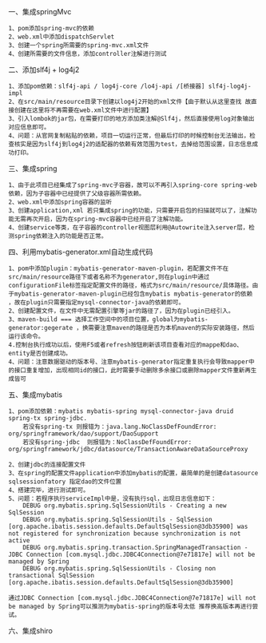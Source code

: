 一、集成springMvc

	1、pom添加spring-mvc的依赖
	2、web.xml中添加dispatchServlet
	3、创建一个spring所需要的spring-mvc.xml文件
	4、创建所需要的文件信息，添加controller注解进行测试  

二、添加slf4j + log4j2

	1、添加pom依赖：slf4j-api / log4j-core /lo4j-api /[桥接器] slf4j-log4j-impl
	2、在src/main/resource目录下创建以log4j2开始的xml文件【由于默认从这里查找 故直接创建在这里将不再需要在web.xml文件中进行配置】
	3、引入lombok的jar包，在需要打印的地方添加类注解@Slf4j，然后直接使用log对象输出对应信息即可。
	4、问题：从官网复制粘贴的依赖，项目一切运行正常，但最后打印的时候控制台无法输出，检查核实是因为slf4j到log4j2的适配器的依赖有效范围为test，去掉给范围设置，日志信息成功打印。
	
三、集成spring

	1、由于此项目已经集成了spring-mvc子容器，故可以不再引入spring-core spring-web依赖，因为子容器中已经提供了父级容器所需依赖。
	2、web.xml中添加spring容器的监听
	3、创建application,xml 若只集成spring的功能，只需要开启包的扫描就可以了，注解功能无需再次开启，因为在spring-mvc容器中已经开启了注解功能。
	4、创建service等类，在子容器的controller视图层利用@Autowrite注入server层，检测spring依赖注入的功能是否正常。
	
四、利用mybatis-generator.xml自动生成代码
	
	1、pom中添加plugin：mybatis-generator-maven-plugin，若配置文件不在src/main/resource路径下或者名称不为generator,则在plugin中通过configurationFile标签指定配置文件的路径，格式为src/main/resource/具体路径。由于mybatis-generator-maven-plugin已经包含mybatis mybatis-generator的依赖 ，故在plugin只需要指定mysql-connector-java的依赖即可。
	2、创建配置文件，在文件中无需配置引擎等jar的路径了，因为在plugin已经引入。
	3、maven-build === 选择工作空间中的项目位置，global为mybatis-generator:gegerate ，换需要注意maven的路径是否为本机maven的实际安装路径，然后运行该命令。
	4.控制台执行成功以后，使用F5或者refresh按钮刷新该项目查看对应的mappe和dao、entity是否创建成功。
	4、问题：注意数据驱动的版本号、注意mybatis-generator指定重复执行会导致mapper中的接口重复增加，出现相同id的接口，此时需要手动删除多余接口或删除mapper文件重新再生成皆可
	
五、集成mybatis

	1、pom添加依赖：mybatis mybatis-spring mysql-connector-java druid spring-tx spring-jdbc.
		若没有spring-tx 则报错为：java.lang.NoClassDefFoundError: org/springframework/dao/support/DaoSupport 
		若没有spring-jdbc  则报错为：NoClassDefFoundError: org/springframework/jdbc/datasource/TransactionAwareDataSourceProxy
	
	2、创建jdbc的连接配置文件
	3、在spring的配置文件application中添加mybatis的配置，最简单的是创建datasource  sqlsessionfatory 指定dao的文件位置
	4、搭建完毕，进行测试即可。
	5、问题：若程序执行serviceImpl中是，没有执行sql，出现日志信息如下：
		DEBUG org.mybatis.spring.SqlSessionUtils - Creating a new SqlSession
		DEBUG org.mybatis.spring.SqlSessionUtils - SqlSession [org.apache.ibatis.session.defaults.DefaultSqlSession@3db35900] was not registered for synchronization because synchronization is not active
		DEBUG org.mybatis.spring.transaction.SpringManagedTransaction - JDBC Connection [com.mysql.jdbc.JDBC4Connection@7e71817e] will not be managed by Spring
		DEBUG org.mybatis.spring.SqlSessionUtils - Closing non transactional SqlSession [org.apache.ibatis.session.defaults.DefaultSqlSession@3db35900]
		
	通过JDBC Connection [com.mysql.jdbc.JDBC4Connection@7e71817e] will not be managed by Spring可以推测为mybatis-spring的版本号太低 推荐换高版本再进行尝试。
	
六、集成shiro
	
